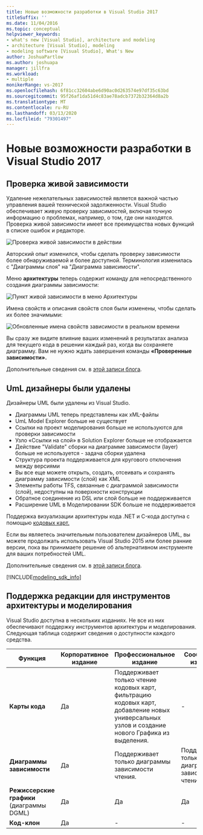 ```yaml
---
title: Новые возможности разработки в Visual Studio 2017
titleSuffix: ''
ms.date: 11/04/2016
ms.topic: conceptual
helpviewer_keywords:
- what's new [Visual Studio], architecture and modeling
- architecture [Visual Studio], modeling
- modeling software [Visual Studio], What's New
author: JoshuaPartlow
ms.author: joshuapa
manager: jillfra
ms.workload:
- multiple
monikerRange: vs-2017
ms.openlocfilehash: 6f81cc32604abe6d90ac0d263574e97df35c63bd
ms.sourcegitcommit: 95f26af1da51d4c83ae78adcb7372b32364d8a2b
ms.translationtype: MT
ms.contentlocale: ru-RU
ms.lasthandoff: 03/13/2020
ms.locfileid: "79301497"
---
```

# <a name="whats-new-for-design-in-visual-studio-2017"></a>Новые возможности разработки в Visual Studio 2017

## <a name="live-dependency-validation"></a>Проверка живой зависимости

Удаление нежелательных зависимостей является важной частью управления вашей технической задолженности. Visual Studio обеспечивает живую проверку зависимостей, включая точную информацию о проблемах, например, о том, где они находятся. Проверка живой зависимости имеет все преимущества новых функций в списке ошибок и редакторе.

![Проверка живой зависимости в действии](media/dep-validation-whatsnew-01.png)

Авторский опыт изменился, чтобы сделать проверку зависимости более обнаруживаемой и более доступной. Терминология изменилась с "Диаграммы слоя" на "Диаграмма зависимости".

Меню **архитектуры** теперь содержит команду для непосредственного создания диаграммы зависимости:

![Пункт живой зависимости в меню Архитектуры](media/dep-validation-whatsnew-02.png)

Имена свойств и описания свойств слоя были изменены, чтобы сделать их более значимыми:

![Обновленные имена свойств зависимости в реальном времени](media/dep-validation-whatsnew-03.png)

Вы сразу же видите влияние ваших изменений в результатах анализа для текущего кода в решении каждый раз, когда вы сохраняете диаграмму. Вам не нужно ждать завершения команды **«Проверенные зависимости».**

Дополнительные сведения см. в [этой записи блога](https://devblogs.microsoft.com/devops/live-architecture-dependency-validation-in-visual-studio-15-preview-5/).

## <a name="uml-designers-have-been-removed"></a>UmL дизайнеры были удалены

Дизайнеры UML были удалены из Visual Studio.

* Диаграммы UML теперь представлены как xML-файлы
* UmL Model Explorer больше не существует
* Ссылки на проект моделирования больше не используются для проверки зависимости
* Узло «Ссылки на слой» в Solution Explorer больше не отображается
* Действие "Validate" сборки на диаграмме зависимости (layer) больше не используется - задача сборки удалена
* Структура проекта поддерживается для кругового отключения между версиями
* Вы все еще можете открыть, создать, отсеивать и сохранять диаграмму зависимости (слой) как XML
* Элементы работы TFS, связанные с диаграммой зависимости (слой), недоступны на поверхности конструкции
* Обратное соединение из DSL или слой больше не поддерживается
* Расширение UML в Моделировании SDK больше не поддерживается

Поддержка визуализации архитектуры кода .NET и C-кода доступна с помощью [кодовых карт.](map-dependencies-across-your-solutions.md)

Если вы являетесь значительным пользователем дизайнеров UML, вы можете продолжать использовать Visual Studio 2015 или более ранние версии, пока вы принимаете решение об альтернативном инструменте для ваших потребностей UML.

Дополнительные сведения см. в [этой записи блога](https://devblogs.microsoft.com/devops/uml-designers-have-been-removed-layer-designer-now-supports-live-architectural-analysis/).

[!INCLUDE[modeling_sdk_info](includes/modeling_sdk_info.md)]

## <a name="edition-support-for-architecture-and-modeling-tools"></a><a name="VersionSupport" />Поддержка редакции для инструментов архитектуры и моделирования

Visual Studio доступна в нескольких изданиях. Не все из них обеспечивают поддержку инструментов архитектуры и моделирования. Следующая таблица содержит сведения о доступности каждого средства.

|**Функция**|**Корпоративное издание**|**Профессиональное издание**|**Сообщество издание**|
|-|-|-|-|
|**Карты кода**|Да|Поддерживает только чтение кодовых карт, фильтрацию кодовых карт, добавление новых универсальных узлов и создание нового Графика из выделения.|-|
|**Диаграммы зависимости**|Да|Поддерживает только диаграммы зависимости чтения.|Поддерживает только диаграммы зависимости чтения.|
|**Режиссерские графики** (диаграммы DGML)|Да|Да|Да|
|**Код-клон**|Да|-|-|
